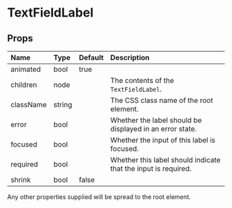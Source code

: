 TextFieldLabel
==============



Props
-----

| Name | Type | Default | Description |
|:-----|:-----|:--------|:------------|
| animated | bool | true |  |
| children | node |  | The contents of the `TextFieldLabel`. |
| className | string |  | The CSS class name of the root element. |
| error | bool |  | Whether the label should be displayed in an error state. |
| focused | bool |  | Whether the input of this label is focused. |
| required | bool |  | Whether this label should indicate that the input is required. |
| shrink | bool | false |  |

Any other properties supplied will be spread to the root element.
